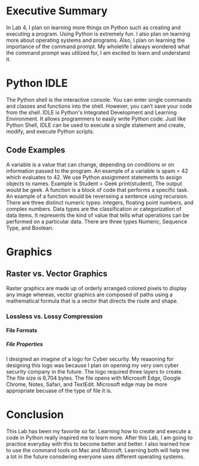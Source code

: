 # Executive Summary
In Lab 4, I plan on learning more things on Python such as creating and executing a program. Using Python is extremely fun. I also plan on learning more about operating systems and programs. Also, I plan on learning the importance of the command prompt. My wholelife I always wondered what the command prompt was utilized for, I am excited to learn and understand it.
# Python IDLE
The Python shell is the interactive console. You can enter single commands and classes and functions into the shell. However, you can’t save your code from the shell. IDLE is Python's Integrated Development and Learning Environment. It allows programmers to easily write Python code. Just like Python Shell, IDLE can be used to execute a single statement and create, modify, and execute Python scripts.
## Code Examples
 A variable is a value that can change, depending on conditions or on information passed to the program. An example of a variable is spam = 42 which evaluates to 42.
 We use Python assignment statements to assign objects to names. Example is Student = Geek print(student), The output would be geek.
 A function is a block of code that performs a specific task. An example of a function would be reverseing a sentence using recursion.
 There are three distinct numeric types: integers, floating point numbers, and complex numbers.
 Data types are the classification or categorization of data items. It represents the kind of value that tells what operations can be performed on a particular data. There are three types Numeric, Sequence Type, and Boolean.


# Graphics

## Raster vs. Vector Graphics
Raster graphics are made up of orderly arranged colored pixels to display any image whereas, vector graphics are composed of paths using a mathematical formula that is a vector that directs the route and shape.

### Lossless vs. Lossy Compression

#### File Formats

##### File Properties
I designed an imagine of a logo for Cyber security. My reaaoning for designing this logo was because I plan on opening my very own cyber security company in the future. The logo required three layers to create. 
The file size is  6,704 bytes. The file opens with Microsoft Edge, Google Chrome, Notes, Safari, and TextEdit. Microsoft edge may be more appropriate becuase of the type of file it is.

# Conclusion
This Lab has been my favorite so far. Learning how to create and execute a code in Python really inspired me to learn more. After this Lab, I am going to practice everyday with this to become better and better. I also learned how to use the command tools on Mac and Microsft. Learning both will help me a lot in the future consdering everyone uses different operating systems.
